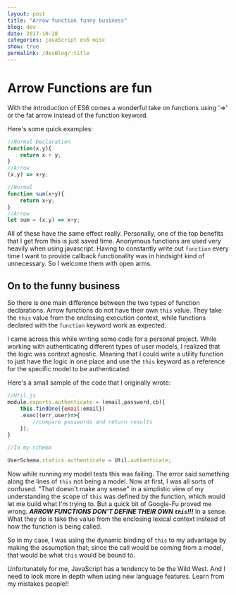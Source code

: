 ```yaml
---
layout: post
title: "Arrow function funny business"
blog: dev
date: 2017-10-28
categories: javaScript es6 misc
show: true
permalink: /devBlog/:title
---
```

# Arrow Functions are fun #

With the introduction of ES6 comes a wonderful take on functions using '=>' or the fat arrow instead of the function keyword.

Here's some quick examples:

```javascript
//Normal Declaration
function(x,y){
    return x + y;
}
//Arrow
(x,y) => x+y;

```

```javascript
//Normal
function sum(x+y){
    return x+y;
}
//Arrow
let sum = (x,y) => x+y;
```

All of these have the same effect really. Personally, one of the top benefits that I get from this is just saved time. Anonymous functions are used very heavily when using javascript. Having to constantly write out ```function``` every time I want to provide callback functionality was in hindsight kind of unnecessary. So I welcome them with open arms.

## On to the funny business ##

So there is one main difference between the two types of function declarations. Arrow functions do not have their own ```this``` value. They take the ```this``` value from the enclosing execution context, while functions declared with the ```function``` keyword work as expected.

I came across this while writing some code for a personal project. While working with authenticating different types of user models, I realized that the logic was context agnostic. Meaning that I could write a utility function to just have the logic in one place and use the ```this``` keyword as a reference for the specific model to be authenticated.

Here's a small sample of the code that I originally wrote:

```javascript
//Util.js
module.exports.authenticate = (email,password,cb){
    this.findOne({email:email})
    .exec((err,user)=>{
        //compare passwords and return results
    });
}

//In my schema

UserSchema.statics.authenticate = Util.authenticate;
```

Now while running my model tests this was failing. The error said something along the lines of ```this``` not being a model. Now at first, I was all sorts of confused. "That doesn't make any sense" in a simplistic view of my understanding the scope of ```this``` was defined by the function, which would let me build what I'm trying to. But a quick bit of Google-Fu proved me wrong. ***ARROW FUNCTIONS DON'T DEFINE THEIR OWN ```this```!!!*** In a sense. What they do is take the value from the enclosing lexical context instead of how the function is being called.

So in my case, I was using the dynamic binding of ```this``` to my advantage by making the assumption that; since the call would be coming from a model, that would be what ```this``` would be bound to.

Unfortunately for me, JavaScript has a tendency to be the Wild West. And I need to look more in depth when using new language features. Learn from my mistakes people!!